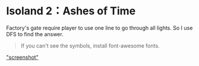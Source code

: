 # Isoland 2：Ashes of Time

Factory's gate require player to
use one line to go through all lights.
So I use DFS to find the answer.

> If you can't see the symbols, install font-awesome fonts.

["screenshot"]("2018-07-07-130335_1225x713_scrot.png")